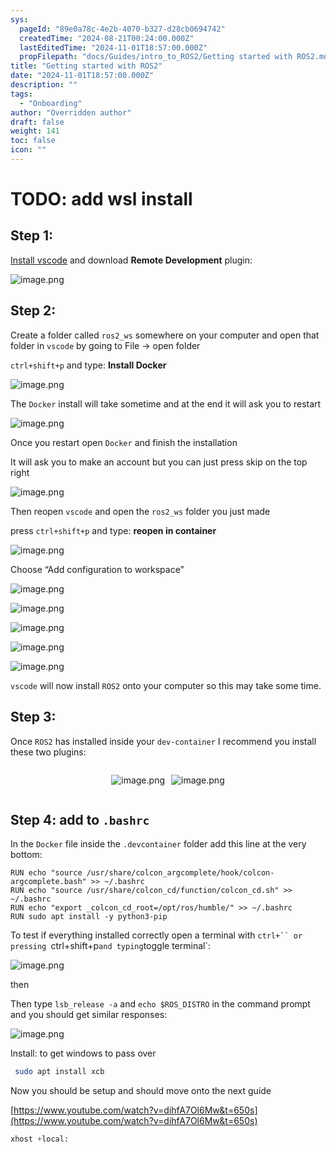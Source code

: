 ```yaml
---
sys:
  pageId: "89e0a78c-4e2b-4070-b327-d28cb0694742"
  createdTime: "2024-08-21T00:24:00.000Z"
  lastEditedTime: "2024-11-01T18:57:00.000Z"
  propFilepath: "docs/Guides/intro_to_ROS2/Getting started with ROS2.md"
title: "Getting started with ROS2"
date: "2024-11-01T18:57:00.000Z"
description: ""
tags:
  - "Onboarding"
author: "Overridden author"
draft: false
weight: 141
toc: false
icon: ""
---
```


# TODO: add wsl install

## Step 1:

[Install vscode](https://code.visualstudio.com/download) and download **Remote Development** plugin:

![image.png](https://prod-files-secure.s3.us-west-2.amazonaws.com/d518164a-d88e-44d1-a4ee-3adb3bd8bce0/efb52993-1881-4a40-b95e-6f020334f022/image.png?X-Amz-Algorithm=AWS4-HMAC-SHA256&X-Amz-Content-Sha256=UNSIGNED-PAYLOAD&X-Amz-Credential=ASIAZI2LB4663MMHQZ7N%2F20250325%2Fus-west-2%2Fs3%2Faws4_request&X-Amz-Date=20250325T131929Z&X-Amz-Expires=3600&X-Amz-Security-Token=IQoJb3JpZ2luX2VjEK3%2F%2F%2F%2F%2F%2F%2F%2F%2F%2FwEaCXVzLXdlc3QtMiJHMEUCIH0WmTXPnlpjwdass8uFguEgc%2B3xyxSNkavs2oYqyprBAiEAjZCy95HZRsVFDwDnB9O0am41%2BBtGM%2BOB6A%2BQJ7nqlDcq%2FwMIFhAAGgw2Mzc0MjMxODM4MDUiDLaHyL6AbXeDMH1HTircA0Y5xB9xmEygXRPRjvB650LzIvd7XpQIhan9fBUbnZJm2fGVrB3nOQ5%2BioHjw8cFnEIZWSve6Oxrmot4yD9Uzb%2FreTCOomGIPGHTeMwRLz7iiWFg5bVz7ZqDTkyFR1U92DZ4kHU6%2FjrdmKLo6NlUu0iDUUYXhd0d%2BQxklXHQD9%2F76rH6aqQ0TPnnv1e6eAc1FL81yThC4BdYuKkcuyMA0QDDHeRza3rIeBGGBLcgCFFXy0E45iyg1sHAGWQIHwkxTHaubbKPlZ6qS%2BLeoLhrCLDTz1vbhusNNxKDxrrfCxQ1loWl5EYKJad6%2FDXpu%2BLifwRK59bNgzm%2BA%2BVE8kjgSfur7Q8tjt3%2FiC6aNKS%2FU72nCxo19Uzy%2Fo9JdJK12kPFrW3XoyaNLjH%2BH%2BA9UuWe45Bsse4YcWbFQTVvZLUK7dTIaBy3y0c8BLJEgx6st1Gt4tr2YSZVrqEY02OGxXHsgT%2B40qpxfm9wBxARo7kkV1waqs2WdKk2UCaI9jXu1CmXBQfy3QCbxjjfFNhz%2F6RMRlk3mJrFLfGJ3p2oESL1pffWN0pMokT8vIZdjZX4TXI%2Fuf4rXDyYhEuJnPbiriE%2FWdHNOk5114Nf%2F2%2BE958M7sqk4yhd5gKUeQmbyE2GMPPFir8GOqUBvGD9Y9FjR8NCRxplyMjwD3tgcYF7sj4Hfir8p5HqtwsHErf5%2FDx1Mhg5n%2BybNahrayzhd%2B%2FbMVoE0uzC3WQbtmB%2BZufuD9NDtatSaYqH6ji4AMuu0Nua5y2u5%2Fi6mKjmyyMFU2bpgmwLKGfH89guXsdtRN2duoFDV%2F%2FRn9eKSnxVKXNJ3ObZGOcvs2LcHBAX%2FCqABummh5jrSiyOB7%2BG1XrD0aHJ&X-Amz-Signature=085a8b2941dfe515f1c32a578334d1e5e50537e2e692a32abc33c7a1c3d43cea&X-Amz-SignedHeaders=host&x-id=GetObject)

## Step 2:

Create a folder called `ros2_ws` somewhere on your computer and open that folder in `vscode` by going to File → open folder 

`ctrl+shift+p` and type: **Install Docker**

![image.png](https://prod-files-secure.s3.us-west-2.amazonaws.com/d518164a-d88e-44d1-a4ee-3adb3bd8bce0/2269dc0e-1cd5-47ff-bceb-c04ad9b2eab0/image.png?X-Amz-Algorithm=AWS4-HMAC-SHA256&X-Amz-Content-Sha256=UNSIGNED-PAYLOAD&X-Amz-Credential=ASIAZI2LB4663MMHQZ7N%2F20250325%2Fus-west-2%2Fs3%2Faws4_request&X-Amz-Date=20250325T131929Z&X-Amz-Expires=3600&X-Amz-Security-Token=IQoJb3JpZ2luX2VjEK3%2F%2F%2F%2F%2F%2F%2F%2F%2F%2FwEaCXVzLXdlc3QtMiJHMEUCIH0WmTXPnlpjwdass8uFguEgc%2B3xyxSNkavs2oYqyprBAiEAjZCy95HZRsVFDwDnB9O0am41%2BBtGM%2BOB6A%2BQJ7nqlDcq%2FwMIFhAAGgw2Mzc0MjMxODM4MDUiDLaHyL6AbXeDMH1HTircA0Y5xB9xmEygXRPRjvB650LzIvd7XpQIhan9fBUbnZJm2fGVrB3nOQ5%2BioHjw8cFnEIZWSve6Oxrmot4yD9Uzb%2FreTCOomGIPGHTeMwRLz7iiWFg5bVz7ZqDTkyFR1U92DZ4kHU6%2FjrdmKLo6NlUu0iDUUYXhd0d%2BQxklXHQD9%2F76rH6aqQ0TPnnv1e6eAc1FL81yThC4BdYuKkcuyMA0QDDHeRza3rIeBGGBLcgCFFXy0E45iyg1sHAGWQIHwkxTHaubbKPlZ6qS%2BLeoLhrCLDTz1vbhusNNxKDxrrfCxQ1loWl5EYKJad6%2FDXpu%2BLifwRK59bNgzm%2BA%2BVE8kjgSfur7Q8tjt3%2FiC6aNKS%2FU72nCxo19Uzy%2Fo9JdJK12kPFrW3XoyaNLjH%2BH%2BA9UuWe45Bsse4YcWbFQTVvZLUK7dTIaBy3y0c8BLJEgx6st1Gt4tr2YSZVrqEY02OGxXHsgT%2B40qpxfm9wBxARo7kkV1waqs2WdKk2UCaI9jXu1CmXBQfy3QCbxjjfFNhz%2F6RMRlk3mJrFLfGJ3p2oESL1pffWN0pMokT8vIZdjZX4TXI%2Fuf4rXDyYhEuJnPbiriE%2FWdHNOk5114Nf%2F2%2BE958M7sqk4yhd5gKUeQmbyE2GMPPFir8GOqUBvGD9Y9FjR8NCRxplyMjwD3tgcYF7sj4Hfir8p5HqtwsHErf5%2FDx1Mhg5n%2BybNahrayzhd%2B%2FbMVoE0uzC3WQbtmB%2BZufuD9NDtatSaYqH6ji4AMuu0Nua5y2u5%2Fi6mKjmyyMFU2bpgmwLKGfH89guXsdtRN2duoFDV%2F%2FRn9eKSnxVKXNJ3ObZGOcvs2LcHBAX%2FCqABummh5jrSiyOB7%2BG1XrD0aHJ&X-Amz-Signature=782979d920c0cc3ca6b1ad1babfed28bb5a3f85f8d2b50699b931a12dde0820a&X-Amz-SignedHeaders=host&x-id=GetObject)

The `Docker` install will take sometime and at the end it will ask you to restart

![image.png](https://prod-files-secure.s3.us-west-2.amazonaws.com/d518164a-d88e-44d1-a4ee-3adb3bd8bce0/ed233f78-be33-4b1f-b89c-9c346c0e961e/image.png?X-Amz-Algorithm=AWS4-HMAC-SHA256&X-Amz-Content-Sha256=UNSIGNED-PAYLOAD&X-Amz-Credential=ASIAZI2LB4663MMHQZ7N%2F20250325%2Fus-west-2%2Fs3%2Faws4_request&X-Amz-Date=20250325T131929Z&X-Amz-Expires=3600&X-Amz-Security-Token=IQoJb3JpZ2luX2VjEK3%2F%2F%2F%2F%2F%2F%2F%2F%2F%2FwEaCXVzLXdlc3QtMiJHMEUCIH0WmTXPnlpjwdass8uFguEgc%2B3xyxSNkavs2oYqyprBAiEAjZCy95HZRsVFDwDnB9O0am41%2BBtGM%2BOB6A%2BQJ7nqlDcq%2FwMIFhAAGgw2Mzc0MjMxODM4MDUiDLaHyL6AbXeDMH1HTircA0Y5xB9xmEygXRPRjvB650LzIvd7XpQIhan9fBUbnZJm2fGVrB3nOQ5%2BioHjw8cFnEIZWSve6Oxrmot4yD9Uzb%2FreTCOomGIPGHTeMwRLz7iiWFg5bVz7ZqDTkyFR1U92DZ4kHU6%2FjrdmKLo6NlUu0iDUUYXhd0d%2BQxklXHQD9%2F76rH6aqQ0TPnnv1e6eAc1FL81yThC4BdYuKkcuyMA0QDDHeRza3rIeBGGBLcgCFFXy0E45iyg1sHAGWQIHwkxTHaubbKPlZ6qS%2BLeoLhrCLDTz1vbhusNNxKDxrrfCxQ1loWl5EYKJad6%2FDXpu%2BLifwRK59bNgzm%2BA%2BVE8kjgSfur7Q8tjt3%2FiC6aNKS%2FU72nCxo19Uzy%2Fo9JdJK12kPFrW3XoyaNLjH%2BH%2BA9UuWe45Bsse4YcWbFQTVvZLUK7dTIaBy3y0c8BLJEgx6st1Gt4tr2YSZVrqEY02OGxXHsgT%2B40qpxfm9wBxARo7kkV1waqs2WdKk2UCaI9jXu1CmXBQfy3QCbxjjfFNhz%2F6RMRlk3mJrFLfGJ3p2oESL1pffWN0pMokT8vIZdjZX4TXI%2Fuf4rXDyYhEuJnPbiriE%2FWdHNOk5114Nf%2F2%2BE958M7sqk4yhd5gKUeQmbyE2GMPPFir8GOqUBvGD9Y9FjR8NCRxplyMjwD3tgcYF7sj4Hfir8p5HqtwsHErf5%2FDx1Mhg5n%2BybNahrayzhd%2B%2FbMVoE0uzC3WQbtmB%2BZufuD9NDtatSaYqH6ji4AMuu0Nua5y2u5%2Fi6mKjmyyMFU2bpgmwLKGfH89guXsdtRN2duoFDV%2F%2FRn9eKSnxVKXNJ3ObZGOcvs2LcHBAX%2FCqABummh5jrSiyOB7%2BG1XrD0aHJ&X-Amz-Signature=09e05ed7965d28271885bff9912c44fe9de0768b572fef03c697faac67dd0e5e&X-Amz-SignedHeaders=host&x-id=GetObject)

Once you restart open `Docker` and finish the installation

It will ask you to make an account but you can just press skip on the top right

![image.png](https://prod-files-secure.s3.us-west-2.amazonaws.com/d518164a-d88e-44d1-a4ee-3adb3bd8bce0/21010ad9-1659-4fd9-9f59-9932a09b2a3d/image.png?X-Amz-Algorithm=AWS4-HMAC-SHA256&X-Amz-Content-Sha256=UNSIGNED-PAYLOAD&X-Amz-Credential=ASIAZI2LB4663MMHQZ7N%2F20250325%2Fus-west-2%2Fs3%2Faws4_request&X-Amz-Date=20250325T131929Z&X-Amz-Expires=3600&X-Amz-Security-Token=IQoJb3JpZ2luX2VjEK3%2F%2F%2F%2F%2F%2F%2F%2F%2F%2FwEaCXVzLXdlc3QtMiJHMEUCIH0WmTXPnlpjwdass8uFguEgc%2B3xyxSNkavs2oYqyprBAiEAjZCy95HZRsVFDwDnB9O0am41%2BBtGM%2BOB6A%2BQJ7nqlDcq%2FwMIFhAAGgw2Mzc0MjMxODM4MDUiDLaHyL6AbXeDMH1HTircA0Y5xB9xmEygXRPRjvB650LzIvd7XpQIhan9fBUbnZJm2fGVrB3nOQ5%2BioHjw8cFnEIZWSve6Oxrmot4yD9Uzb%2FreTCOomGIPGHTeMwRLz7iiWFg5bVz7ZqDTkyFR1U92DZ4kHU6%2FjrdmKLo6NlUu0iDUUYXhd0d%2BQxklXHQD9%2F76rH6aqQ0TPnnv1e6eAc1FL81yThC4BdYuKkcuyMA0QDDHeRza3rIeBGGBLcgCFFXy0E45iyg1sHAGWQIHwkxTHaubbKPlZ6qS%2BLeoLhrCLDTz1vbhusNNxKDxrrfCxQ1loWl5EYKJad6%2FDXpu%2BLifwRK59bNgzm%2BA%2BVE8kjgSfur7Q8tjt3%2FiC6aNKS%2FU72nCxo19Uzy%2Fo9JdJK12kPFrW3XoyaNLjH%2BH%2BA9UuWe45Bsse4YcWbFQTVvZLUK7dTIaBy3y0c8BLJEgx6st1Gt4tr2YSZVrqEY02OGxXHsgT%2B40qpxfm9wBxARo7kkV1waqs2WdKk2UCaI9jXu1CmXBQfy3QCbxjjfFNhz%2F6RMRlk3mJrFLfGJ3p2oESL1pffWN0pMokT8vIZdjZX4TXI%2Fuf4rXDyYhEuJnPbiriE%2FWdHNOk5114Nf%2F2%2BE958M7sqk4yhd5gKUeQmbyE2GMPPFir8GOqUBvGD9Y9FjR8NCRxplyMjwD3tgcYF7sj4Hfir8p5HqtwsHErf5%2FDx1Mhg5n%2BybNahrayzhd%2B%2FbMVoE0uzC3WQbtmB%2BZufuD9NDtatSaYqH6ji4AMuu0Nua5y2u5%2Fi6mKjmyyMFU2bpgmwLKGfH89guXsdtRN2duoFDV%2F%2FRn9eKSnxVKXNJ3ObZGOcvs2LcHBAX%2FCqABummh5jrSiyOB7%2BG1XrD0aHJ&X-Amz-Signature=3d0b61b1152cbc4bad33388f918cec239d6ddec61a7345ad0c1132fda18aed74&X-Amz-SignedHeaders=host&x-id=GetObject)

Then reopen `vscode` and open the `ros2_ws` folder you just made

press `ctrl+shift+p` and type: **reopen in container**

![image.png](https://prod-files-secure.s3.us-west-2.amazonaws.com/d518164a-d88e-44d1-a4ee-3adb3bd8bce0/4e93b8c2-41ad-488c-8095-c74205196118/image.png?X-Amz-Algorithm=AWS4-HMAC-SHA256&X-Amz-Content-Sha256=UNSIGNED-PAYLOAD&X-Amz-Credential=ASIAZI2LB4663MMHQZ7N%2F20250325%2Fus-west-2%2Fs3%2Faws4_request&X-Amz-Date=20250325T131929Z&X-Amz-Expires=3600&X-Amz-Security-Token=IQoJb3JpZ2luX2VjEK3%2F%2F%2F%2F%2F%2F%2F%2F%2F%2FwEaCXVzLXdlc3QtMiJHMEUCIH0WmTXPnlpjwdass8uFguEgc%2B3xyxSNkavs2oYqyprBAiEAjZCy95HZRsVFDwDnB9O0am41%2BBtGM%2BOB6A%2BQJ7nqlDcq%2FwMIFhAAGgw2Mzc0MjMxODM4MDUiDLaHyL6AbXeDMH1HTircA0Y5xB9xmEygXRPRjvB650LzIvd7XpQIhan9fBUbnZJm2fGVrB3nOQ5%2BioHjw8cFnEIZWSve6Oxrmot4yD9Uzb%2FreTCOomGIPGHTeMwRLz7iiWFg5bVz7ZqDTkyFR1U92DZ4kHU6%2FjrdmKLo6NlUu0iDUUYXhd0d%2BQxklXHQD9%2F76rH6aqQ0TPnnv1e6eAc1FL81yThC4BdYuKkcuyMA0QDDHeRza3rIeBGGBLcgCFFXy0E45iyg1sHAGWQIHwkxTHaubbKPlZ6qS%2BLeoLhrCLDTz1vbhusNNxKDxrrfCxQ1loWl5EYKJad6%2FDXpu%2BLifwRK59bNgzm%2BA%2BVE8kjgSfur7Q8tjt3%2FiC6aNKS%2FU72nCxo19Uzy%2Fo9JdJK12kPFrW3XoyaNLjH%2BH%2BA9UuWe45Bsse4YcWbFQTVvZLUK7dTIaBy3y0c8BLJEgx6st1Gt4tr2YSZVrqEY02OGxXHsgT%2B40qpxfm9wBxARo7kkV1waqs2WdKk2UCaI9jXu1CmXBQfy3QCbxjjfFNhz%2F6RMRlk3mJrFLfGJ3p2oESL1pffWN0pMokT8vIZdjZX4TXI%2Fuf4rXDyYhEuJnPbiriE%2FWdHNOk5114Nf%2F2%2BE958M7sqk4yhd5gKUeQmbyE2GMPPFir8GOqUBvGD9Y9FjR8NCRxplyMjwD3tgcYF7sj4Hfir8p5HqtwsHErf5%2FDx1Mhg5n%2BybNahrayzhd%2B%2FbMVoE0uzC3WQbtmB%2BZufuD9NDtatSaYqH6ji4AMuu0Nua5y2u5%2Fi6mKjmyyMFU2bpgmwLKGfH89guXsdtRN2duoFDV%2F%2FRn9eKSnxVKXNJ3ObZGOcvs2LcHBAX%2FCqABummh5jrSiyOB7%2BG1XrD0aHJ&X-Amz-Signature=c5f3abf0d7b8e90fb17c71bec1ea778052b9970ab5f95c66d49f3fdf30094f93&X-Amz-SignedHeaders=host&x-id=GetObject)

Choose “Add configuration to workspace”

![image.png](https://prod-files-secure.s3.us-west-2.amazonaws.com/d518164a-d88e-44d1-a4ee-3adb3bd8bce0/9560b282-5060-4989-ba37-97e7b2c22476/image.png?X-Amz-Algorithm=AWS4-HMAC-SHA256&X-Amz-Content-Sha256=UNSIGNED-PAYLOAD&X-Amz-Credential=ASIAZI2LB4663MMHQZ7N%2F20250325%2Fus-west-2%2Fs3%2Faws4_request&X-Amz-Date=20250325T131929Z&X-Amz-Expires=3600&X-Amz-Security-Token=IQoJb3JpZ2luX2VjEK3%2F%2F%2F%2F%2F%2F%2F%2F%2F%2FwEaCXVzLXdlc3QtMiJHMEUCIH0WmTXPnlpjwdass8uFguEgc%2B3xyxSNkavs2oYqyprBAiEAjZCy95HZRsVFDwDnB9O0am41%2BBtGM%2BOB6A%2BQJ7nqlDcq%2FwMIFhAAGgw2Mzc0MjMxODM4MDUiDLaHyL6AbXeDMH1HTircA0Y5xB9xmEygXRPRjvB650LzIvd7XpQIhan9fBUbnZJm2fGVrB3nOQ5%2BioHjw8cFnEIZWSve6Oxrmot4yD9Uzb%2FreTCOomGIPGHTeMwRLz7iiWFg5bVz7ZqDTkyFR1U92DZ4kHU6%2FjrdmKLo6NlUu0iDUUYXhd0d%2BQxklXHQD9%2F76rH6aqQ0TPnnv1e6eAc1FL81yThC4BdYuKkcuyMA0QDDHeRza3rIeBGGBLcgCFFXy0E45iyg1sHAGWQIHwkxTHaubbKPlZ6qS%2BLeoLhrCLDTz1vbhusNNxKDxrrfCxQ1loWl5EYKJad6%2FDXpu%2BLifwRK59bNgzm%2BA%2BVE8kjgSfur7Q8tjt3%2FiC6aNKS%2FU72nCxo19Uzy%2Fo9JdJK12kPFrW3XoyaNLjH%2BH%2BA9UuWe45Bsse4YcWbFQTVvZLUK7dTIaBy3y0c8BLJEgx6st1Gt4tr2YSZVrqEY02OGxXHsgT%2B40qpxfm9wBxARo7kkV1waqs2WdKk2UCaI9jXu1CmXBQfy3QCbxjjfFNhz%2F6RMRlk3mJrFLfGJ3p2oESL1pffWN0pMokT8vIZdjZX4TXI%2Fuf4rXDyYhEuJnPbiriE%2FWdHNOk5114Nf%2F2%2BE958M7sqk4yhd5gKUeQmbyE2GMPPFir8GOqUBvGD9Y9FjR8NCRxplyMjwD3tgcYF7sj4Hfir8p5HqtwsHErf5%2FDx1Mhg5n%2BybNahrayzhd%2B%2FbMVoE0uzC3WQbtmB%2BZufuD9NDtatSaYqH6ji4AMuu0Nua5y2u5%2Fi6mKjmyyMFU2bpgmwLKGfH89guXsdtRN2duoFDV%2F%2FRn9eKSnxVKXNJ3ObZGOcvs2LcHBAX%2FCqABummh5jrSiyOB7%2BG1XrD0aHJ&X-Amz-Signature=9c4bf1d61f01169c82be492322b9fdd5f540c0f6252d338cbe0d9d6ff04024b2&X-Amz-SignedHeaders=host&x-id=GetObject)

![image.png](https://prod-files-secure.s3.us-west-2.amazonaws.com/d518164a-d88e-44d1-a4ee-3adb3bd8bce0/2ee63f81-886b-48e8-a553-dc6e5eac99e4/image.png?X-Amz-Algorithm=AWS4-HMAC-SHA256&X-Amz-Content-Sha256=UNSIGNED-PAYLOAD&X-Amz-Credential=ASIAZI2LB4663MMHQZ7N%2F20250325%2Fus-west-2%2Fs3%2Faws4_request&X-Amz-Date=20250325T131929Z&X-Amz-Expires=3600&X-Amz-Security-Token=IQoJb3JpZ2luX2VjEK3%2F%2F%2F%2F%2F%2F%2F%2F%2F%2FwEaCXVzLXdlc3QtMiJHMEUCIH0WmTXPnlpjwdass8uFguEgc%2B3xyxSNkavs2oYqyprBAiEAjZCy95HZRsVFDwDnB9O0am41%2BBtGM%2BOB6A%2BQJ7nqlDcq%2FwMIFhAAGgw2Mzc0MjMxODM4MDUiDLaHyL6AbXeDMH1HTircA0Y5xB9xmEygXRPRjvB650LzIvd7XpQIhan9fBUbnZJm2fGVrB3nOQ5%2BioHjw8cFnEIZWSve6Oxrmot4yD9Uzb%2FreTCOomGIPGHTeMwRLz7iiWFg5bVz7ZqDTkyFR1U92DZ4kHU6%2FjrdmKLo6NlUu0iDUUYXhd0d%2BQxklXHQD9%2F76rH6aqQ0TPnnv1e6eAc1FL81yThC4BdYuKkcuyMA0QDDHeRza3rIeBGGBLcgCFFXy0E45iyg1sHAGWQIHwkxTHaubbKPlZ6qS%2BLeoLhrCLDTz1vbhusNNxKDxrrfCxQ1loWl5EYKJad6%2FDXpu%2BLifwRK59bNgzm%2BA%2BVE8kjgSfur7Q8tjt3%2FiC6aNKS%2FU72nCxo19Uzy%2Fo9JdJK12kPFrW3XoyaNLjH%2BH%2BA9UuWe45Bsse4YcWbFQTVvZLUK7dTIaBy3y0c8BLJEgx6st1Gt4tr2YSZVrqEY02OGxXHsgT%2B40qpxfm9wBxARo7kkV1waqs2WdKk2UCaI9jXu1CmXBQfy3QCbxjjfFNhz%2F6RMRlk3mJrFLfGJ3p2oESL1pffWN0pMokT8vIZdjZX4TXI%2Fuf4rXDyYhEuJnPbiriE%2FWdHNOk5114Nf%2F2%2BE958M7sqk4yhd5gKUeQmbyE2GMPPFir8GOqUBvGD9Y9FjR8NCRxplyMjwD3tgcYF7sj4Hfir8p5HqtwsHErf5%2FDx1Mhg5n%2BybNahrayzhd%2B%2FbMVoE0uzC3WQbtmB%2BZufuD9NDtatSaYqH6ji4AMuu0Nua5y2u5%2Fi6mKjmyyMFU2bpgmwLKGfH89guXsdtRN2duoFDV%2F%2FRn9eKSnxVKXNJ3ObZGOcvs2LcHBAX%2FCqABummh5jrSiyOB7%2BG1XrD0aHJ&X-Amz-Signature=9752b7bfe29a71a45e9b7a9dfac44ec91c9ba2d8d0f668cfd0ebe3248ac55a0a&X-Amz-SignedHeaders=host&x-id=GetObject)

![image.png](https://prod-files-secure.s3.us-west-2.amazonaws.com/d518164a-d88e-44d1-a4ee-3adb3bd8bce0/ae1580b2-b048-407e-aed9-b584224a7a04/image.png?X-Amz-Algorithm=AWS4-HMAC-SHA256&X-Amz-Content-Sha256=UNSIGNED-PAYLOAD&X-Amz-Credential=ASIAZI2LB4663MMHQZ7N%2F20250325%2Fus-west-2%2Fs3%2Faws4_request&X-Amz-Date=20250325T131929Z&X-Amz-Expires=3600&X-Amz-Security-Token=IQoJb3JpZ2luX2VjEK3%2F%2F%2F%2F%2F%2F%2F%2F%2F%2FwEaCXVzLXdlc3QtMiJHMEUCIH0WmTXPnlpjwdass8uFguEgc%2B3xyxSNkavs2oYqyprBAiEAjZCy95HZRsVFDwDnB9O0am41%2BBtGM%2BOB6A%2BQJ7nqlDcq%2FwMIFhAAGgw2Mzc0MjMxODM4MDUiDLaHyL6AbXeDMH1HTircA0Y5xB9xmEygXRPRjvB650LzIvd7XpQIhan9fBUbnZJm2fGVrB3nOQ5%2BioHjw8cFnEIZWSve6Oxrmot4yD9Uzb%2FreTCOomGIPGHTeMwRLz7iiWFg5bVz7ZqDTkyFR1U92DZ4kHU6%2FjrdmKLo6NlUu0iDUUYXhd0d%2BQxklXHQD9%2F76rH6aqQ0TPnnv1e6eAc1FL81yThC4BdYuKkcuyMA0QDDHeRza3rIeBGGBLcgCFFXy0E45iyg1sHAGWQIHwkxTHaubbKPlZ6qS%2BLeoLhrCLDTz1vbhusNNxKDxrrfCxQ1loWl5EYKJad6%2FDXpu%2BLifwRK59bNgzm%2BA%2BVE8kjgSfur7Q8tjt3%2FiC6aNKS%2FU72nCxo19Uzy%2Fo9JdJK12kPFrW3XoyaNLjH%2BH%2BA9UuWe45Bsse4YcWbFQTVvZLUK7dTIaBy3y0c8BLJEgx6st1Gt4tr2YSZVrqEY02OGxXHsgT%2B40qpxfm9wBxARo7kkV1waqs2WdKk2UCaI9jXu1CmXBQfy3QCbxjjfFNhz%2F6RMRlk3mJrFLfGJ3p2oESL1pffWN0pMokT8vIZdjZX4TXI%2Fuf4rXDyYhEuJnPbiriE%2FWdHNOk5114Nf%2F2%2BE958M7sqk4yhd5gKUeQmbyE2GMPPFir8GOqUBvGD9Y9FjR8NCRxplyMjwD3tgcYF7sj4Hfir8p5HqtwsHErf5%2FDx1Mhg5n%2BybNahrayzhd%2B%2FbMVoE0uzC3WQbtmB%2BZufuD9NDtatSaYqH6ji4AMuu0Nua5y2u5%2Fi6mKjmyyMFU2bpgmwLKGfH89guXsdtRN2duoFDV%2F%2FRn9eKSnxVKXNJ3ObZGOcvs2LcHBAX%2FCqABummh5jrSiyOB7%2BG1XrD0aHJ&X-Amz-Signature=7b255e9471623539dc68149e5b61abf80b6e2c70b06ad664d54b6fe51a8322b0&X-Amz-SignedHeaders=host&x-id=GetObject)

![image.png](https://prod-files-secure.s3.us-west-2.amazonaws.com/d518164a-d88e-44d1-a4ee-3adb3bd8bce0/53255b28-f75e-430f-b9e3-c0ac8577e42b/image.png?X-Amz-Algorithm=AWS4-HMAC-SHA256&X-Amz-Content-Sha256=UNSIGNED-PAYLOAD&X-Amz-Credential=ASIAZI2LB4663MMHQZ7N%2F20250325%2Fus-west-2%2Fs3%2Faws4_request&X-Amz-Date=20250325T131929Z&X-Amz-Expires=3600&X-Amz-Security-Token=IQoJb3JpZ2luX2VjEK3%2F%2F%2F%2F%2F%2F%2F%2F%2F%2FwEaCXVzLXdlc3QtMiJHMEUCIH0WmTXPnlpjwdass8uFguEgc%2B3xyxSNkavs2oYqyprBAiEAjZCy95HZRsVFDwDnB9O0am41%2BBtGM%2BOB6A%2BQJ7nqlDcq%2FwMIFhAAGgw2Mzc0MjMxODM4MDUiDLaHyL6AbXeDMH1HTircA0Y5xB9xmEygXRPRjvB650LzIvd7XpQIhan9fBUbnZJm2fGVrB3nOQ5%2BioHjw8cFnEIZWSve6Oxrmot4yD9Uzb%2FreTCOomGIPGHTeMwRLz7iiWFg5bVz7ZqDTkyFR1U92DZ4kHU6%2FjrdmKLo6NlUu0iDUUYXhd0d%2BQxklXHQD9%2F76rH6aqQ0TPnnv1e6eAc1FL81yThC4BdYuKkcuyMA0QDDHeRza3rIeBGGBLcgCFFXy0E45iyg1sHAGWQIHwkxTHaubbKPlZ6qS%2BLeoLhrCLDTz1vbhusNNxKDxrrfCxQ1loWl5EYKJad6%2FDXpu%2BLifwRK59bNgzm%2BA%2BVE8kjgSfur7Q8tjt3%2FiC6aNKS%2FU72nCxo19Uzy%2Fo9JdJK12kPFrW3XoyaNLjH%2BH%2BA9UuWe45Bsse4YcWbFQTVvZLUK7dTIaBy3y0c8BLJEgx6st1Gt4tr2YSZVrqEY02OGxXHsgT%2B40qpxfm9wBxARo7kkV1waqs2WdKk2UCaI9jXu1CmXBQfy3QCbxjjfFNhz%2F6RMRlk3mJrFLfGJ3p2oESL1pffWN0pMokT8vIZdjZX4TXI%2Fuf4rXDyYhEuJnPbiriE%2FWdHNOk5114Nf%2F2%2BE958M7sqk4yhd5gKUeQmbyE2GMPPFir8GOqUBvGD9Y9FjR8NCRxplyMjwD3tgcYF7sj4Hfir8p5HqtwsHErf5%2FDx1Mhg5n%2BybNahrayzhd%2B%2FbMVoE0uzC3WQbtmB%2BZufuD9NDtatSaYqH6ji4AMuu0Nua5y2u5%2Fi6mKjmyyMFU2bpgmwLKGfH89guXsdtRN2duoFDV%2F%2FRn9eKSnxVKXNJ3ObZGOcvs2LcHBAX%2FCqABummh5jrSiyOB7%2BG1XrD0aHJ&X-Amz-Signature=c1e4e15475cc0b1310479f2b55f158ea90f93f310fb391b3df21e2e58a796f9d&X-Amz-SignedHeaders=host&x-id=GetObject)

![image.png](https://prod-files-secure.s3.us-west-2.amazonaws.com/d518164a-d88e-44d1-a4ee-3adb3bd8bce0/7c562767-5af9-4ffb-97d1-327bcdf4ee00/image.png?X-Amz-Algorithm=AWS4-HMAC-SHA256&X-Amz-Content-Sha256=UNSIGNED-PAYLOAD&X-Amz-Credential=ASIAZI2LB4663MMHQZ7N%2F20250325%2Fus-west-2%2Fs3%2Faws4_request&X-Amz-Date=20250325T131929Z&X-Amz-Expires=3600&X-Amz-Security-Token=IQoJb3JpZ2luX2VjEK3%2F%2F%2F%2F%2F%2F%2F%2F%2F%2FwEaCXVzLXdlc3QtMiJHMEUCIH0WmTXPnlpjwdass8uFguEgc%2B3xyxSNkavs2oYqyprBAiEAjZCy95HZRsVFDwDnB9O0am41%2BBtGM%2BOB6A%2BQJ7nqlDcq%2FwMIFhAAGgw2Mzc0MjMxODM4MDUiDLaHyL6AbXeDMH1HTircA0Y5xB9xmEygXRPRjvB650LzIvd7XpQIhan9fBUbnZJm2fGVrB3nOQ5%2BioHjw8cFnEIZWSve6Oxrmot4yD9Uzb%2FreTCOomGIPGHTeMwRLz7iiWFg5bVz7ZqDTkyFR1U92DZ4kHU6%2FjrdmKLo6NlUu0iDUUYXhd0d%2BQxklXHQD9%2F76rH6aqQ0TPnnv1e6eAc1FL81yThC4BdYuKkcuyMA0QDDHeRza3rIeBGGBLcgCFFXy0E45iyg1sHAGWQIHwkxTHaubbKPlZ6qS%2BLeoLhrCLDTz1vbhusNNxKDxrrfCxQ1loWl5EYKJad6%2FDXpu%2BLifwRK59bNgzm%2BA%2BVE8kjgSfur7Q8tjt3%2FiC6aNKS%2FU72nCxo19Uzy%2Fo9JdJK12kPFrW3XoyaNLjH%2BH%2BA9UuWe45Bsse4YcWbFQTVvZLUK7dTIaBy3y0c8BLJEgx6st1Gt4tr2YSZVrqEY02OGxXHsgT%2B40qpxfm9wBxARo7kkV1waqs2WdKk2UCaI9jXu1CmXBQfy3QCbxjjfFNhz%2F6RMRlk3mJrFLfGJ3p2oESL1pffWN0pMokT8vIZdjZX4TXI%2Fuf4rXDyYhEuJnPbiriE%2FWdHNOk5114Nf%2F2%2BE958M7sqk4yhd5gKUeQmbyE2GMPPFir8GOqUBvGD9Y9FjR8NCRxplyMjwD3tgcYF7sj4Hfir8p5HqtwsHErf5%2FDx1Mhg5n%2BybNahrayzhd%2B%2FbMVoE0uzC3WQbtmB%2BZufuD9NDtatSaYqH6ji4AMuu0Nua5y2u5%2Fi6mKjmyyMFU2bpgmwLKGfH89guXsdtRN2duoFDV%2F%2FRn9eKSnxVKXNJ3ObZGOcvs2LcHBAX%2FCqABummh5jrSiyOB7%2BG1XrD0aHJ&X-Amz-Signature=a4ee1a2d1cd22344e0b6a92d1e3486bebd46e6245019f3d75f7bc0420d9eaea4&X-Amz-SignedHeaders=host&x-id=GetObject)

`vscode` will now install `ROS2` onto your computer so this may take some time.

## Step 3:

Once `ROS2` has installed inside your `dev-container` I recommend you install these two plugins:

<div style="display: flex;flex-direction: row; column-gap:10px; max-width: 630px;justify-content: center;">
<div>

![image.png](https://prod-files-secure.s3.us-west-2.amazonaws.com/d518164a-d88e-44d1-a4ee-3adb3bd8bce0/3fc3d550-5a54-4ba1-ba6b-faa01cdb7369/image.png?X-Amz-Algorithm=AWS4-HMAC-SHA256&X-Amz-Content-Sha256=UNSIGNED-PAYLOAD&X-Amz-Credential=ASIAZI2LB466UYBX2RN4%2F20250325%2Fus-west-2%2Fs3%2Faws4_request&X-Amz-Date=20250325T131931Z&X-Amz-Expires=3600&X-Amz-Security-Token=IQoJb3JpZ2luX2VjEK3%2F%2F%2F%2F%2F%2F%2F%2F%2F%2FwEaCXVzLXdlc3QtMiJGMEQCIGTZcd1mFXMSwZzDQ%2FbIuAeg4XTcb6LwEQtQuoQ9UTV0AiBQ0Wo3vRdF3ZofWO%2B2TlvREOQRnyIYrRdVFsub3%2F%2B61Cr%2FAwgWEAAaDDYzNzQyMzE4MzgwNSIMKPwpCu1Hdk7r697pKtwD9A7mT90aQULVf0f%2B8yZQNv%2FsyWvgGyhFnElEQqnfQEMYM53L8SrOqnatD5Ox9PkyMkAoOi6jnbKVPjek3oSnWEJtTRde5%2BUtjqzhYh5PMKBisz6CO74m2wh14cHurOpR9DdNdsrbTD3lXifkB1dYjb4wGuogGAz37XKG2bKmUmaIk8kik0basBgE5Ahuej1g5Ex3ondofx1lGSL2voHrjhxhodoebwd82VVN52lgyAJ8xkbGMjTfB9qTq0XnwiA8Mj6rGy9wFDtUDovIdAVQJIK6J5K85JOBuw%2FI2r%2BfHA2xeRl44sWvIZKB0nJfso5LxzqGoym2Om%2FCbnw9dLp05NVEl3srQMCAzdRxpb5Qy92Y00sRcSkf9Lfz5k8rG4V71GGDD6Y3MT4d3tdsEozhkVxbxO2L4QD5krz4YA0Awgjftbw%2FQXimrv0FFZKpcXsJR%2BBseOnarMM5m8B01iTgAsPHN1oDpg7dQAdXG3hQ0X2BuMCnmpOcgKS8IY9mBriuAYuZCpyrg6dadJ4h7jhDZ8eAUkQiUWdI1IAqyYQBtKjtsxjNN05OwjpKLQKdoTWA4Vh7JEcjQBlK%2F4zmhnMn5CLtkTwTPG3j2WMKl5CL2Lizeu2dJUsOPau90PwwkMaKvwY6pgFvsyRd3xx7iCR8xJRNsKWQdDcFbvQsnCT32S8ZFWPEsy0nz0UPP1WT4wGWQeglRXb5HaUV29lTplbKTPOzd54EHKBFfOIRCk0OG0SsVXZtOSIIAH0OV4eF0W0mdzUFRGJd%2FdvGDKR0c6WzXZkl9v7doCauaM%2BHGAV7os6qGBWpCFTL9w%2Bh%2BNWcWqYNlFHpzG%2B4XNZkUUu3FcdtDRLHCyOm8KI2GKTv&X-Amz-Signature=3cfe0a8d5e19f3a71b568613141114242b1639db9197a248e232860e5e498aa9&X-Amz-SignedHeaders=host&x-id=GetObject)

</div>
<div>

![image.png](https://prod-files-secure.s3.us-west-2.amazonaws.com/d518164a-d88e-44d1-a4ee-3adb3bd8bce0/d994cc66-13c2-4093-a5a3-f84cf4601a82/image.png?X-Amz-Algorithm=AWS4-HMAC-SHA256&X-Amz-Content-Sha256=UNSIGNED-PAYLOAD&X-Amz-Credential=ASIAZI2LB466S7B5PVHU%2F20250325%2Fus-west-2%2Fs3%2Faws4_request&X-Amz-Date=20250325T131931Z&X-Amz-Expires=3600&X-Amz-Security-Token=IQoJb3JpZ2luX2VjEK3%2F%2F%2F%2F%2F%2F%2F%2F%2F%2FwEaCXVzLXdlc3QtMiJHMEUCIEmZ12UOoUVb3KDAs0ZoLsw9nYlgTwZob%2Fc0sFrh4m4uAiEAkIiSOw3t52dNeBAifkMvH9YH2fU1F5u52LIA20sPVmcq%2FwMIFhAAGgw2Mzc0MjMxODM4MDUiDJKSg%2FKYogp5bT%2BK6ircA06p3J5o5tnAR8dWdiurwPTyv0gAB0mA0LWhUSYbclH2hiMC6yo9%2BeLKGOjgeKk1v2BQrM49ZARPg3WWVqQDl2qNtf4m%2F%2FyegNKw3O5oGXL%2B8FPBxFcq5aP%2Ffjsh0K%2FlTAmvGpRFkd297b2%2BPKUVMJZdr6ifjSCuFBt%2Fihg1oxKooEg5tQ0h8B4vKI2xfRX1LT5LKGI276eVVMklMSX%2FqTn9GEw5mM8rNX9BJQvtbgdI%2Fg%2FLHCLKGL%2FxpENBCSBDuGvXyC3YKFIMVJb1gzzT02D1tNiH1p5fL30FHCccdZJ7RAa9U82gI6T1JV7qMcRRQeP9FCo0meMghmaQ1oShD52fk6faSUfy9YSLcJqifmsqEV7RbiK4j6LOq0LDnrXtJhppkQJenFdx8RdQa6vmLw2kMPZRZRkFsDrjuajmw9rMTNJmr%2BB0oL4VRrojBIRx3yhy1XPTiaa0lud%2BcR5uaHDbbc4Sn5KayD4PD4C4PATDJpM5GKFSkg%2Bo6Zj32mqUo2plvfqEwOigyW5pSidvFCB3aKCLwjL3fciAynoC1bV4qgtPUAk0Qfy8FhngMb%2FBwL3QkKOLdkpkd9DWforB1LVzip1tHu7diWv0vLCqEWYeABSx%2FTMsg0WADB8rMPnFir8GOqUBnD1v%2Fp8xbLf52MNq6z56YXlc5HaTrylWj2226RuexPUbyCfnhW4q3oK8dioYNfVrpv42hRjHpP8g1ebVqSB%2Fo7Iu3wG%2FbQhgLHV4dDNKEu1cfm5MOdL%2B2ky2BbCD40hpOyXx0KfSQcSKntjrXjjncCetvF%2FvP2QJgV%2FMG2%2F0bgVXSIy8wx%2FeJt7h%2FVCSt8ASAe0kmLhYS1Y%2F4pel47CO3dLEpEoQ&X-Amz-Signature=d02a54ee273ac98ba6bdabb88a1672f5ccde341e0d3473d3915354121c3ae0ae&X-Amz-SignedHeaders=host&x-id=GetObject)

</div>
</div>

## Step 4: add to `.bashrc`

In the `Docker` file inside the `.devcontainer` folder add this line at the very bottom: 

```docker
RUN echo "source /usr/share/colcon_argcomplete/hook/colcon-argcomplete.bash" >> ~/.bashrc
RUN echo "source /usr/share/colcon_cd/function/colcon_cd.sh" >> ~/.bashrc
RUN echo "export _colcon_cd_root=/opt/ros/humble/" >> ~/.bashrc
RUN sudo apt install -y python3-pip 
```

To test if everything installed correctly open a terminal with `ctrl+`` or pressing `ctrl+shift+p` and typing `toggle terminal`:

![image.png](https://prod-files-secure.s3.us-west-2.amazonaws.com/d518164a-d88e-44d1-a4ee-3adb3bd8bce0/6a4943d8-b04e-4c02-9a58-775f3384d1a5/image.png?X-Amz-Algorithm=AWS4-HMAC-SHA256&X-Amz-Content-Sha256=UNSIGNED-PAYLOAD&X-Amz-Credential=ASIAZI2LB4663MMHQZ7N%2F20250325%2Fus-west-2%2Fs3%2Faws4_request&X-Amz-Date=20250325T131929Z&X-Amz-Expires=3600&X-Amz-Security-Token=IQoJb3JpZ2luX2VjEK3%2F%2F%2F%2F%2F%2F%2F%2F%2F%2FwEaCXVzLXdlc3QtMiJHMEUCIH0WmTXPnlpjwdass8uFguEgc%2B3xyxSNkavs2oYqyprBAiEAjZCy95HZRsVFDwDnB9O0am41%2BBtGM%2BOB6A%2BQJ7nqlDcq%2FwMIFhAAGgw2Mzc0MjMxODM4MDUiDLaHyL6AbXeDMH1HTircA0Y5xB9xmEygXRPRjvB650LzIvd7XpQIhan9fBUbnZJm2fGVrB3nOQ5%2BioHjw8cFnEIZWSve6Oxrmot4yD9Uzb%2FreTCOomGIPGHTeMwRLz7iiWFg5bVz7ZqDTkyFR1U92DZ4kHU6%2FjrdmKLo6NlUu0iDUUYXhd0d%2BQxklXHQD9%2F76rH6aqQ0TPnnv1e6eAc1FL81yThC4BdYuKkcuyMA0QDDHeRza3rIeBGGBLcgCFFXy0E45iyg1sHAGWQIHwkxTHaubbKPlZ6qS%2BLeoLhrCLDTz1vbhusNNxKDxrrfCxQ1loWl5EYKJad6%2FDXpu%2BLifwRK59bNgzm%2BA%2BVE8kjgSfur7Q8tjt3%2FiC6aNKS%2FU72nCxo19Uzy%2Fo9JdJK12kPFrW3XoyaNLjH%2BH%2BA9UuWe45Bsse4YcWbFQTVvZLUK7dTIaBy3y0c8BLJEgx6st1Gt4tr2YSZVrqEY02OGxXHsgT%2B40qpxfm9wBxARo7kkV1waqs2WdKk2UCaI9jXu1CmXBQfy3QCbxjjfFNhz%2F6RMRlk3mJrFLfGJ3p2oESL1pffWN0pMokT8vIZdjZX4TXI%2Fuf4rXDyYhEuJnPbiriE%2FWdHNOk5114Nf%2F2%2BE958M7sqk4yhd5gKUeQmbyE2GMPPFir8GOqUBvGD9Y9FjR8NCRxplyMjwD3tgcYF7sj4Hfir8p5HqtwsHErf5%2FDx1Mhg5n%2BybNahrayzhd%2B%2FbMVoE0uzC3WQbtmB%2BZufuD9NDtatSaYqH6ji4AMuu0Nua5y2u5%2Fi6mKjmyyMFU2bpgmwLKGfH89guXsdtRN2duoFDV%2F%2FRn9eKSnxVKXNJ3ObZGOcvs2LcHBAX%2FCqABummh5jrSiyOB7%2BG1XrD0aHJ&X-Amz-Signature=4f93e80a16b5af02704d1ef646ac82a846c5f3f5b04d772d0f62b83014a26ff3&X-Amz-SignedHeaders=host&x-id=GetObject)

then 

Then type `lsb_release -a` and `echo $ROS_DISTRO` in the command prompt and you should get similar responses:

![image.png](https://prod-files-secure.s3.us-west-2.amazonaws.com/d518164a-d88e-44d1-a4ee-3adb3bd8bce0/3e635dec-a805-4e85-8b9e-d000e5b71a4e/image.png?X-Amz-Algorithm=AWS4-HMAC-SHA256&X-Amz-Content-Sha256=UNSIGNED-PAYLOAD&X-Amz-Credential=ASIAZI2LB4663MMHQZ7N%2F20250325%2Fus-west-2%2Fs3%2Faws4_request&X-Amz-Date=20250325T131929Z&X-Amz-Expires=3600&X-Amz-Security-Token=IQoJb3JpZ2luX2VjEK3%2F%2F%2F%2F%2F%2F%2F%2F%2F%2FwEaCXVzLXdlc3QtMiJHMEUCIH0WmTXPnlpjwdass8uFguEgc%2B3xyxSNkavs2oYqyprBAiEAjZCy95HZRsVFDwDnB9O0am41%2BBtGM%2BOB6A%2BQJ7nqlDcq%2FwMIFhAAGgw2Mzc0MjMxODM4MDUiDLaHyL6AbXeDMH1HTircA0Y5xB9xmEygXRPRjvB650LzIvd7XpQIhan9fBUbnZJm2fGVrB3nOQ5%2BioHjw8cFnEIZWSve6Oxrmot4yD9Uzb%2FreTCOomGIPGHTeMwRLz7iiWFg5bVz7ZqDTkyFR1U92DZ4kHU6%2FjrdmKLo6NlUu0iDUUYXhd0d%2BQxklXHQD9%2F76rH6aqQ0TPnnv1e6eAc1FL81yThC4BdYuKkcuyMA0QDDHeRza3rIeBGGBLcgCFFXy0E45iyg1sHAGWQIHwkxTHaubbKPlZ6qS%2BLeoLhrCLDTz1vbhusNNxKDxrrfCxQ1loWl5EYKJad6%2FDXpu%2BLifwRK59bNgzm%2BA%2BVE8kjgSfur7Q8tjt3%2FiC6aNKS%2FU72nCxo19Uzy%2Fo9JdJK12kPFrW3XoyaNLjH%2BH%2BA9UuWe45Bsse4YcWbFQTVvZLUK7dTIaBy3y0c8BLJEgx6st1Gt4tr2YSZVrqEY02OGxXHsgT%2B40qpxfm9wBxARo7kkV1waqs2WdKk2UCaI9jXu1CmXBQfy3QCbxjjfFNhz%2F6RMRlk3mJrFLfGJ3p2oESL1pffWN0pMokT8vIZdjZX4TXI%2Fuf4rXDyYhEuJnPbiriE%2FWdHNOk5114Nf%2F2%2BE958M7sqk4yhd5gKUeQmbyE2GMPPFir8GOqUBvGD9Y9FjR8NCRxplyMjwD3tgcYF7sj4Hfir8p5HqtwsHErf5%2FDx1Mhg5n%2BybNahrayzhd%2B%2FbMVoE0uzC3WQbtmB%2BZufuD9NDtatSaYqH6ji4AMuu0Nua5y2u5%2Fi6mKjmyyMFU2bpgmwLKGfH89guXsdtRN2duoFDV%2F%2FRn9eKSnxVKXNJ3ObZGOcvs2LcHBAX%2FCqABummh5jrSiyOB7%2BG1XrD0aHJ&X-Amz-Signature=9216e1f1fb4183caa5395614f2000a7bb8e078064f55e4613b26fd25ee754d75&X-Amz-SignedHeaders=host&x-id=GetObject)

Install:  to get windows to pass over

```bash
 sudo apt install xcb
```

Now you should be setup and should move onto the next guide 

[https://www.youtube.com/watch?v=dihfA7Ol6Mw&t=650s](https://www.youtube.com/watch?v=dihfA7Ol6Mw&t=650s)

```python
xhost +local:
```
